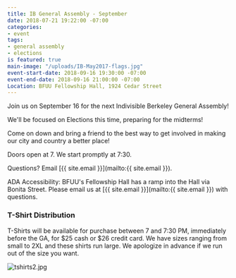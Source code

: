```yaml
---
title: IB General Assembly - September
date: 2018-07-21 19:22:00 -07:00
categories:
- event
tags:
- general assembly
- elections
is featured: true
main-image: "/uploads/IB-May2017-flags.jpg"
event-start-date: 2018-09-16 19:30:00 -07:00
event-end-date: 2018-09-16 21:00:00 -07:00
Location: BFUU Fellowship Hall, 1924 Cedar Street
---
```


Join us on September 16 for the next Indivisible Berkeley General Assembly! 

We'll be focused on Elections this time, preparing for the midterms!

Come on down and bring a friend to the best way to get involved in making our city and country a better place!

Doors open at 7. We start promptly at 7:30.

Questions? Email [{{ site.email }}](mailto:{{ site.email }}).

ADA Accessibility: BFUU's Fellowship Hall has a ramp into the Hall via Bonita Street. Please email us at [{{ site.email }}](mailto:{{ site.email }}) with questions.

### T-Shirt Distribution

T-Shirts will be available for purchase between 7 and 7:30 PM, immediately before the GA, for $25 cash or $26 credit card. We have sizes ranging from small to 2XL and these shirts run large. We apologize in advance if we run out of the size you want.

![tshirts2.jpg](/uploads/tshirts2.jpg)